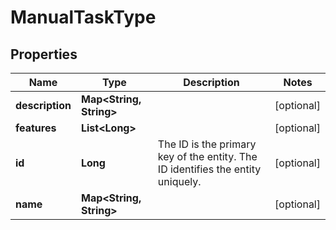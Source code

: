 
# ManualTaskType

## Properties
Name | Type | Description | Notes
------------ | ------------- | ------------- | -------------
**description** | **Map&lt;String, String&gt;** |  |  [optional]
**features** | **List&lt;Long&gt;** |  |  [optional]
**id** | **Long** | The ID is the primary key of the entity. The ID identifies the entity uniquely. |  [optional]
**name** | **Map&lt;String, String&gt;** |  |  [optional]



